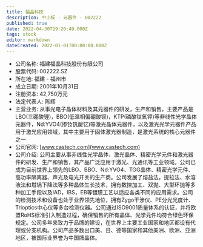 ```yaml
---
title: 福晶科技
description: 中小板 - 元器件 - 002222
published: true
date: 2022-04-30T19:20:49.000Z
tags: stock
editor: markdown
dateCreated: 2022-01-01T00:00:00.000Z
---
```


- 公司名称: 福建福晶科技股份有限公司
- 股票代码: 002222.SZ
- 所在地: 福建 - 福州市
- 成立日期: 2001年10月31日
- 注册资本: 42,750万元
- 法定代表人: 陈辉
- 主营业务: 从事光电子晶体材料及其元器件的研发，生产和销售，主要产品是LBO(三硼酸锂)，BBO(低温相偏硼酸钡)，KTP(磷酸钛氧钾)等非线性光学晶体元器件，Nd:YVO4(掺钕钒酸钇)等激光晶体元器件，以及激光光学元器件产品用于激光应用领域，其中主要用于固体激光器制造，是激光系统的核心元器件之一
- 公司官网: [www.castech.com](www.castech.com)
- 公司介绍: 公司主要从事非线性光学晶体、激光晶体、精密光学元件和激光器件的研发、生产和销售，其产品广泛应用于激光、光通讯等工业领域。公司已成为目前世界上领先的LBO、BBO、Nd:YVO4、TGG晶体、精密光学元件、高功率隔离器、声光及电光开关的生产商。公司发展了熔盐法，提拉法、水溶液法和坩埚下降法等多种晶体生长技术，拥有数控加工、双抛、大型环抛等多种加工手段以及IAD，IBS，EB等镀膜工艺以适应各类不同的应用需求。公司的检测技术和设备也处于业界领先地位，拥有Zygo干涉仪、PE分光光度计、Trioptics中心仪等多台检测仪器。公司通过ISO9001质量体系的认证，并将欧盟RoHS标准引入制造过程，确保销售的所有晶体、光学元件均符合绿色环保规定。公司多年来致力于品牌的建设，在世界上主要工业国家和地区都设有代理或分支机构。公司产品多数出口美、日、德等国家和其他美洲、欧洲、亚洲地区，被国际业界誉为中国牌晶体。


